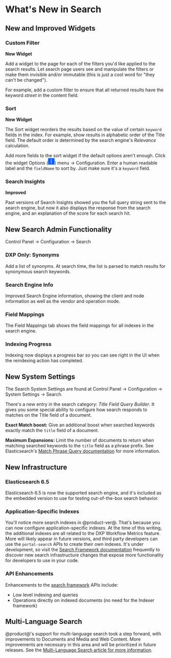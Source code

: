# What's New in Search

## New and Improved Widgets

### Custom Filter

**New Widget**

Add a widget to the page for each of the filters you'd like applied to the
search results. Let search page users see and manipulate the filters or make
them invisible and/or immutable (this is just a cool word for "they can't be
changed").

For example, add a custom filter to ensure that all returned results have the
keyword _street_ in the content field.

### Sort

**New Widget**

The Sort widget reorders the results based on the value of certain `keyword`
fields in the index. For example, show results in alphabetic order of the Title
field. The default order is determined by the search engine's _Relevance_
calculation.

Add more fields to the sort widget if the default options aren't enough. Click
the widget Options (![Options](../../images/icon-app-options.png)) menu &rarr;
Configuration. Enter a human readable label and the `fieldName` to sort by. Just
make sure it's a `keyword` field.

### Search Insights

**Improved**

Past versions of Search Insights showed you the full query string sent to the
search engine, but now it also displays the response from the search engine, and
an explanation of the score for each search hit.

## New Search Admin Functionality

Control Panel &rarr; Configuration &rarr; Search

### DXP Only: Synonyms

Add a list of synonyms. At search time, the list is parsed to match results for
synonymous search keywords.

### Search Engine Info

Improved Search Engine information, showing the client and node information as
well as the vendor and operation mode.

### Field Mappings

The Field Mappings tab shows the field mappings for all indexes in the search
engine. 

### Indexing Progress

Indexing now displays a progress bar so you can see right in the UI when the
reindexing action has completed.

## New System Settings

The Search System Settings are found at Control Panel &rarr; Configuration
&rarr; System Settings &rarr; Search.

There's a new entry in the search category: _Title Field Query Builder_. It
gives you some special ability to configure how search responds to matches on
the Title field of a document.

**Exact Match boost:** Give an additional boost when searched keywords exactly
match the `title` field of a document.

**Maximum Expansions:** Limit the number of documents to return when matching
searched keywords to the `title` field as a phrase prefix. See Elasticsearch's
[Match Phrase Query
documentation](https://www.elastic.co/guide/en/elasticsearch/reference/6.5/query-dsl-match-query-phrase.html)
for more information.

## New Infrastructure

### Elasticsearch 6.5

Elasticsearch 6.5 is now the supported search engine, and it's included as the
embedded version to use for testing out-of-the-box search behavior.

### Application-Specific Indexes

You'll notice more search indexes in @product-ver@. That's because you can now
configure application-specific indexes. At the time of this writing, the
additional indexes are all related to the DXP Workflow Metrics feature. More
will likely appear in future versions, and third party developers can use the
`portal-search` APIs to create their own indexes. It's under development, so
visit the [Search Framework
documentation](/docs/7-2/frameworks/-/knowledge_base/f/search) 
frequently to discover new search
infrastructure changes that expose more functionality for developers to use in
your code.

### API Enhancements

Enhancements to the [search
framework](/docs/7-2/frameworks/-/knowledge_base/f/liferays-search-framework#liferays-search-framework)
APIs include:

- Low level indexing and queries
- Operations directly on indexed documents (no need for the Indexer framework)

## Multi-Language Search

@product@'s support for multi-language search took a step forward, with
improvements to Documents and Media and Web Content. More improvements are
necessary in this area and will be prioritized in future releases. See the
[Multi-Language Search article for more
information](/docs/7-2/user/-/knowledge_base/u/searching-for-localized-content). 

